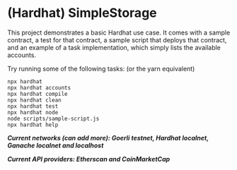 # **(Hardhat) SimpleStorage**

This project demonstrates a basic Hardhat use case. It comes with a sample contract, a test for that contract, a sample script that deploys that contract, and an example of a task implementation, which simply lists the available accounts.

Try running some of the following tasks: (or the yarn equivalent)

```shell
npx hardhat
npx hardhat accounts
npx hardhat compile
npx hardhat clean
npx hardhat test
npx hardhat node
node scripts/sample-script.js
npx hardhat help
```
***Current networks (can add more): Goerli testnet, Hardhat localnet, Ganache localnet and localhost***

***Current API providers: Etherscan and CoinMarketCap***
